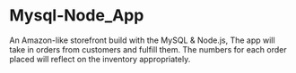 # Mysql-Node_App
An Amazon-like storefront build with the MySQL & Node.js, The app will take in orders from customers and fulfill them.
The numbers for each order placed will reflect on the inventory appropriately.